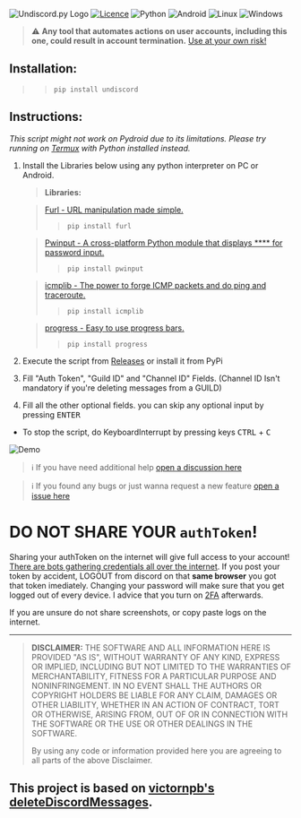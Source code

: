 ![Undiscord.py Logo](https://user-images.githubusercontent.com/103902727/163732274-4a2e7c27-26d5-4cad-a98e-87ed42fb19a3.png)
[![Licence](https://img.shields.io/github/license/Ileriayo/markdown-badges?style=for-the-badge)](./LICENSE) ![Python](https://img.shields.io/badge/python-3670A0?style=for-the-badge&logo=python&logoColor=ffdd54) ![Android](https://img.shields.io/badge/Android-3DDC84?style=for-the-badge&logo=android&logoColor=white) ![Linux](https://img.shields.io/badge/Linux-FCC624?style=for-the-badge&logo=linux&logoColor=black) ![Windows](https://img.shields.io/badge/Windows-0078D6?style=for-the-badge&logo=windows&logoColor=white) 
> ⚠️ **Any tool that automates actions on user accounts, including this one, could result in account termination.** [Use at your own risk!](https://support.discordapp.com/hc/en-us/articles/115002192352-Automated-user-accounts-self-bots-)

## Installation:

   > > `pip install undiscord`

## Instructions:

_This script might not work on Pydroid due to its limitations. Please try running on [Termux](https://github.com/HardcodedCat/termux-monet) with Python installed instead._

1. Install the Libraries below using any python interpreter on PC or Android.

   > **Libraries:**

   > [Furl - URL manipulation made simple.](https://pypi.org/project/furl/)
   > > `pip install furl`

   > [Pwinput - A cross-platform Python module that displays **** for password input.](https://pypi.org/project/pwinput/)
   > > `pip install pwinput`

   > [icmplib - The power to forge ICMP packets and do ping and traceroute.](https://pypi.org/project/icmplib/)
   > > `pip install icmplib`
   
   > [progress - Easy to use progress bars.](https://pypi.org/project/progress/)
   > > `pip install progress`

2. Execute the script from [Releases](https://github.com/HardcodedCat/deleteDiscordMessages.py/releases) or install it from PyPi
3. Fill "Auth Token", "Guild ID" and "Channel ID" Fields. (Channel ID Isn't mandatory if you're deleting messages from a GUILD)
4. Fill all the other optional fields. you can skip any optional input by pressing <kbd>ENTER</kbd>
- To stop the script, do KeyboardInterrupt by pressing keys <kbd>CTRL</kbd> + <kbd>C</kbd>

![Demo](https://user-images.githubusercontent.com/103902727/163732932-5f4dda39-363d-456b-b2ae-7aa6dbc6c7f9.gif)

> ℹ️ If you have need additional help [open a discussion here](https://github.com/HelpyFazbear/deleteDiscordMessages.py/discussions)

> ℹ️ If you found any bugs or just wanna request a new feature [open a issue here](https://github.com/HelpyFazbear/deleteDiscordMessages.py/issues/new/choose)

# DO NOT SHARE YOUR `authToken`!

Sharing your authToken on the internet will give full access to your account! [There are bots gathering credentials all over the internet](https://github.com/rndinfosecguy/Scavenger).
If you post your token by accident, LOGOUT from discord on that **same browser** you got that token imediately.
Changing your password will make sure that you get logged out of every device. I advice that you turn on [2FA](https://support.discord.com/hc/en-us/articles/219576828-Setting-up-Two-Factor-Authentication) afterwards.

If you are unsure do not share screenshots, or copy paste logs on the internet.

----
> **DISCLAIMER:**
> THE SOFTWARE AND ALL INFORMATION HERE IS PROVIDED "AS IS", WITHOUT WARRANTY OF ANY KIND, EXPRESS OR IMPLIED, INCLUDING BUT NOT LIMITED TO THE WARRANTIES OF MERCHANTABILITY, FITNESS FOR A PARTICULAR PURPOSE AND NONINFRINGEMENT. IN NO EVENT SHALL THE AUTHORS OR COPYRIGHT HOLDERS BE LIABLE FOR ANY CLAIM, DAMAGES OR OTHER LIABILITY, WHETHER IN AN ACTION OF CONTRACT, TORT OR OTHERWISE, ARISING FROM, OUT OF OR IN CONNECTION WITH THE SOFTWARE OR THE USE OR OTHER DEALINGS IN THE SOFTWARE.
>
> By using any code or information provided here you are agreeing to all parts of the above Disclaimer.

## This project is based on [victornpb's deleteDiscordMessages](https://github.com/victornpb/deleteDiscordMessages).
